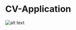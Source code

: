 # CV-Application
![alt text](https://github.com/ahmedmardiosman/Cv-Application/blob/master/CVAppArchitecture.png)
